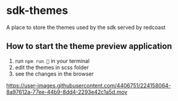 # sdk-themes

A place to store the themes used by the sdk served by redcoast

## How to start the theme preview application

1. run `npm run 🚀` in your terminal
2. edit the themes in scss folder
3. see the changes in the browser


https://user-images.githubusercontent.com/4406751/224158064-8a97612a-77ee-44b9-8dd4-2293e42c1a5d.mov

